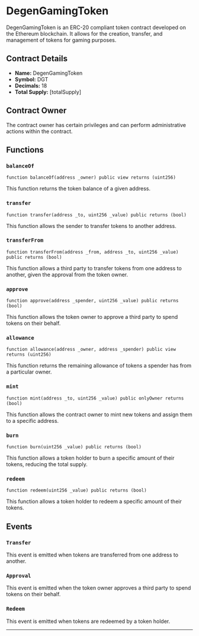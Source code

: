 # DegenGamingToken

DegenGamingToken is an ERC-20 compliant token contract developed on the Ethereum blockchain. It allows for the creation, transfer, and management of tokens for gaming purposes.

## Contract Details

- **Name:** DegenGamingToken
- **Symbol:** DGT
- **Decimals:** 18
- **Total Supply:** [totalSupply]

## Contract Owner

The contract owner has certain privileges and can perform administrative actions within the contract.

## Functions

### `balanceOf`

```solidity
function balanceOf(address _owner) public view returns (uint256)
```

This function returns the token balance of a given address.

### `transfer`

```solidity
function transfer(address _to, uint256 _value) public returns (bool)
```

This function allows the sender to transfer tokens to another address.

### `transferFrom`

```solidity
function transferFrom(address _from, address _to, uint256 _value) public returns (bool)
```

This function allows a third party to transfer tokens from one address to another, given the approval from the token owner.

### `approve`

```solidity
function approve(address _spender, uint256 _value) public returns (bool)
```

This function allows the token owner to approve a third party to spend tokens on their behalf.

### `allowance`

```solidity
function allowance(address _owner, address _spender) public view returns (uint256)
```

This function returns the remaining allowance of tokens a spender has from a particular owner.

### `mint`

```solidity
function mint(address _to, uint256 _value) public onlyOwner returns (bool)
```

This function allows the contract owner to mint new tokens and assign them to a specific address.

### `burn`

```solidity
function burn(uint256 _value) public returns (bool)
```

This function allows a token holder to burn a specific amount of their tokens, reducing the total supply.

### `redeem`

```solidity
function redeem(uint256 _value) public returns (bool)
```

This function allows a token holder to redeem a specific amount of their tokens.

## Events

### `Transfer`

This event is emitted when tokens are transferred from one address to another.

### `Approval`

This event is emitted when the token owner approves a third party to spend tokens on their behalf.

### `Redeem`

This event is emitted when tokens are redeemed by a token holder.

---
